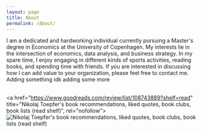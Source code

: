 ```yaml
---
layout: page
title: About
permalink: /About/
---
```


I am a dedicated and hardworking individual currently pursuing a Master's degree in Economics at the University of Copenhagen. My interests lie in the intersection of economics, data analysis, and business strategy. In my spare time, I enjoy engaging in different kinds of sports activities, reading books, and spending time with friends. If you are interested in discussing how I can add value to your organization, please feel free to contact me. Adding something idk adding some more

<span style="color: #382110"></span><br/><a href="https://www.goodreads.com/review/list/108743889?shelf=read" title="Nikolaj Toepfer's book recommendations, liked quotes, book clubs, book lists (read shelf)", rel="nofollow"><img border="0" alt="Nikolaj Toepfer's book recommendations, liked quotes, book clubs, book lists (read shelf)" src="https://s.gr-assets.com/images/badge/badge1.jpg"></a>